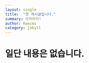 ```yaml
---
layout: single
title:  "첫 게시글입니다."
summary: 아자아자!
author: Haecms
category: jekyll
---
```

# 일단 내용은 없습니다.